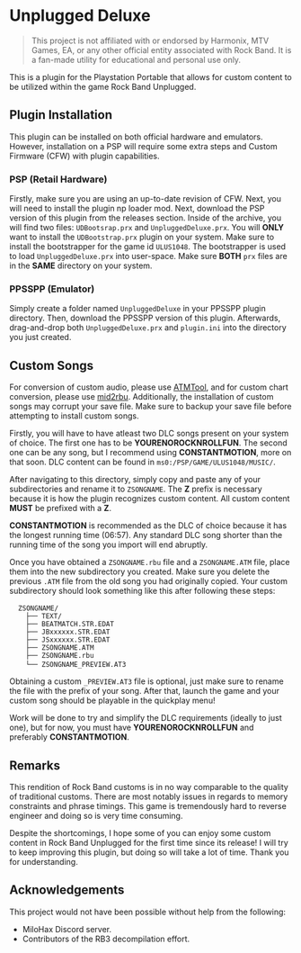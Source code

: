# Unplugged Deluxe

> This project is not affiliated with or endorsed by Harmonix, MTV Games, EA, or any other official entity associated with Rock Band. It is a fan-made utility for educational and personal use only.

This is a plugin for the Playstation Portable that allows for custom content to be utilized within the game Rock Band Unplugged.

## Plugin Installation

This plugin can be installed on both official hardware and emulators. However, installation on a PSP will require some extra steps and Custom Firmware (CFW) with plugin capabilities.

### PSP (Retail Hardware)

Firstly, make sure you are using an up-to-date revision of CFW. Next, you will need to install the plugin np loader mod. Next, download the PSP version of this plugin from the releases section. Inside of the archive, you will find two files: `UDBootsrap.prx` and `UnpluggedDeluxe.prx`. You will **ONLY** want to install the `UDBootstrap.prx` plugin on your system. Make sure to install the bootstrapper for the game id `ULUS1048`. The bootstrapper is used to load  `UnpluggedDeluxe.prx` into user-space. Make sure **BOTH** `prx` files are in the **SAME** directory on your system.

### PPSSPP (Emulator)

Simply create a folder named `UnpluggedDeluxe` in your PPSSPP plugin directory. Then, download the PPSSPP version of this plugin. Afterwards, drag-and-drop both `UnpluggedDeluxe.prx` and `plugin.ini` into the directory you just created.

## Custom Songs
For conversion of custom audio, please use [ATMTool](https://github.com/maodus/ATMTool), and for custom chart conversion, please use [mid2rbu](https://github.com/maodus/mid2rbu). Additionally, the installation of custom songs may corrupt your save file. Make sure to backup your save file before attempting to install custom songs.

Firstly, you will have to have atleast two DLC songs present on your system of choice. The first one has to be **YOURENOROCKNROLLFUN**. The second one can be any song, but I recommend using **CONSTANTMOTION**, more on that soon. DLC content can be found in `ms0:/PSP/GAME/ULUS1048/MUSIC/`.

After navigating to this directory, simply copy and paste any of your subdirectories and rename it to `ZSONGNAME`. The **Z** prefix is necessary because it is how the plugin recognizes custom content. All custom content **MUST** be prefixed with a **Z**.

 **CONSTANTMOTION** is recommended as the DLC of choice because it has the longest running time (06:57). Any standard DLC song shorter than the running time of the song you import will end abruptly.
 
  Once you have obtained a `ZSONGNAME.rbu` file and a `ZSONGNAME.ATM` file, place them into the new subdirectory you created. Make sure you delete the previous `.ATM` file from the old song you had originally copied. Your custom subdirectory should look something like this after following these steps:

<pre> <code> ZSONGNAME/
	├── TEXT/
	├── BEATMATCH.STR.EDAT
	├── JBxxxxxx.STR.EDAT
	├── JSxxxxxx.STR.EDAT
	├── ZSONGNAME.ATM
	├── ZSONGNAME.rbu
	└── ZSONGNAME_PREVIEW.AT3</code> </pre>

Obtaining a custom `_PREVIEW.AT3` file is optional, just make sure to rename the file with the prefix of your song. After that, launch the game and your custom song should be playable in the quickplay menu!

Work will be done to try and simplify the DLC requirements (ideally to just one), but for now, you must have **YOURENOROCKNROLLFUN** and preferably **CONSTANTMOTION**.

## Remarks

This rendition of Rock Band customs is in no way comparable to the quality of traditional customs. There are most notably issues in regards to memory constraints and phrase timings. This game is tremendously hard to reverse engineer and doing so is very time consuming.

Despite the shortcomings, I hope some of you can enjoy some custom content in Rock Band Unplugged for the first time since its release! I will try to keep improving this plugin, but doing so will take a lot of time. Thank you for understanding.

## Acknowledgements

This project would not have been possible without help from the following:

- MiloHax Discord server.
- Contributors of the RB3 decompilation effort.
